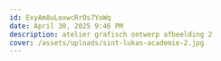 ```yaml
---
id: ExyAm8uLoxwcRrOs7YoWq
date: April 30, 2025 9:46 PM
description: atelier grafisch ontwerp afbeelding 2
cover: /assets/uploads/sint-lukas-academie-2.jpg
---
```


